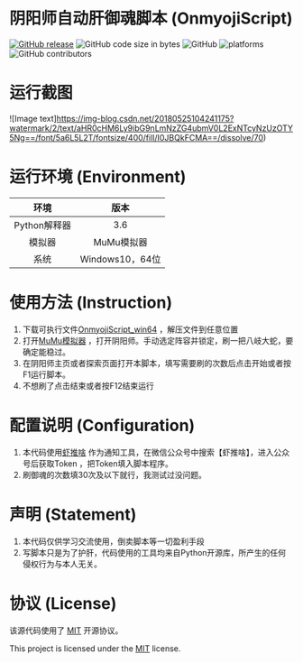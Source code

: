 # 阴阳师自动肝御魂脚本 (OnmyojiScript)
[![GitHub release](https://img.shields.io/github/release/Connorshen/OnmyojiScript)](https://github.com/Connorshen/OnmyojiScript/releases) 
![GitHub code size in bytes](https://img.shields.io/github/languages/code-size/Connorshen/OnmyojiScript)
![GitHub](https://img.shields.io/github/license/Connorshen/OnmyojiScript)
![platforms](https://img.shields.io/badge/platform-win64-brightgreen.svg)
![GitHub contributors](https://img.shields.io/github/contributors/Connorshen/OnmyojiScript.svg)
# 运行截图
 ![Image text]https://img-blog.csdn.net/20180525104241175?watermark/2/text/aHR0cHM6Ly9ibG9nLmNzZG4ubmV0L2ExNTcyNzUzOTY5Ng==/font/5a6L5L2T/fontsize/400/fill/I0JBQkFCMA==/dissolve/70)
# 运行环境 (Environment)

|  环境    | 版本  |
|  :----:  | :----:  |
|  Python解释器 | 3.6  |
| 模拟器  | MuMu模拟器 |
| 系统  | Windows10，64位 |
# 使用方法 (Instruction)
1. 下载可执行文件[OnmyojiScript_win64](https://github.com/Connorshen/OnmyojiScript/releases) ，解压文件到任意位置
2. 打开[MuMu模拟器](https://mumu.163.com/) ，打开阴阳师。手动选定阵容并锁定，刷一把八岐大蛇，要确定能稳过。
3. 在阴阳师主页或者探索页面打开本脚本，填写需要刷的次数后点击开始或者按F1运行脚本。
4. 不想刷了点击结束或者按F12结束运行
# 配置说明 (Configuration)
1. 本代码使用[虾推啥](http://www.xtuis.cn/) 作为通知工具，在微信公众号中搜索【虾推啥】，进入公众号后获取Token
，把Token填入脚本程序。
2. 刷御魂的次数填30次及以下就行，我测试过没问题。
# 声明 (Statement)
1. 本代码仅供学习交流使用，倒卖脚本等一切盈利手段
2. 写脚本只是为了护肝，代码使用的工具均来自Python开源库，所产生的任何侵权行为与本人无关。
# 协议 (License)

该源代码使用了 [MIT](https://opensource.org/licenses/MIT) 开源协议。

This project is licensed under the [MIT](https://opensource.org/licenses/MIT) license.